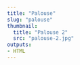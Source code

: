 ```yaml
---
title: "Palouse"
slug: "palouse"
thumbnail:
  title: "Palouse 2"
  src: "palouse-2.jpg"
outputs:
- HTML
---
```

